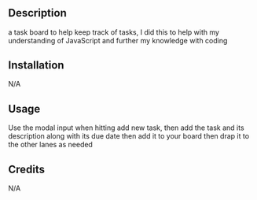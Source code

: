 # <Task-Board>

## Description

a task board to help keep track of tasks, I did this to help with my understanding of JavaScript and further my knowledge with coding

## Installation

N/A

## Usage

Use the modal input when hitting add new task, then add the task and its description along with its due date then add it to your board then drap it to the other lanes as needed

## Credits

N/A


